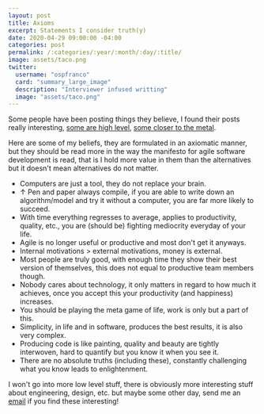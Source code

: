 ```yaml
---
layout: post
title: Axioms
excerpt: Statements I consider truth(y)
date: 2020-04-29 09:00:00 -04:00
categories: post
permalink: /:categories/:year/:month/:day/:title/
image: assets/taco.png
twitter:
  username: "ospfranco"
  card: "summary_large_image"
  description: "Interviewer infused writting"
  image: "assets/taco.png"
---
```

Some people have been posting things they believe, I found their posts really interesting, [some are high level](https://blog.wesleyac.com/posts/engineering-beliefs), [some closer to the metal](https://blog.wesleyac.com/posts/engineering-beliefs).

Here are some of my beliefs, they are formulated in an axiomatic manner, but they should be read more in the way the manifesto for agile software development is read, that is I hold more value in them than the alternatives but it doesn't mean alternatives do not matter.

- Computers are just a tool, they do not replace your brain.
- ↑ Pen and paper always compile, if you are able to write down an algorithm/model and try it without a computer, you are far more likely to succeed.
- With time everything regresses to average, applies to productivity, quality, etc., you are (should be) fighting mediocrity everyday of your life.
- Agile is no longer useful or productive and most don't get it anyways.
- Internal motivations > external motivations, money is external.
- Most people are truly good, with enough time they show their best version of themselves, this does not equal to productive team members though.
- Nobody cares about technology, it only matters in regard to how much it achieves, once you accept this your productivity (and happiness) increases.
- You should be playing the meta game of life, work is only but a part of this.
- Simplicity, in life and in software, produces the best results, it is also very complex.
- Producing code is like painting, quality and beauty are tightly interwoven, hard to quantify but you know it when you see it.
- There are no absolute truths (including these), constantly challenging what you know leads to enlightenment.

I won't go into more low level stuff, there is obviously more interesting stuff about engineering, design, etc. but maybe some other day, send me an [email](mailto:ospfranco@protonmail.com) if you find these interesting!